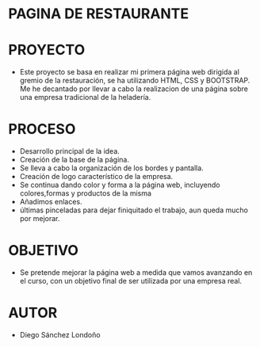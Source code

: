 # PAGINA DE RESTAURANTE #

# PROYECTO #
- Este proyecto se basa en realizar mi primera página web dirigida al gremio de la restauración, se ha utilizando HTML, CSS y BOOTSTRAP. Me he decantado por llevar a cabo la realizacion de una página sobre una empresa tradicional de la heladería.

# PROCESO #
- Desarrollo principal de la idea.
- Creación de la base de la página.
- Se lleva a cabo la organización de los bordes y pantalla.
- Creación de logo característico de la empresa.
- Se continua dando color y forma a la página web, incluyendo colores,formas y productos de la misma
- Añadimos enlaces.
- últimas pinceladas para dejar finiquitado el trabajo, aun queda mucho por mejorar.

# OBJETIVO #
- Se pretende mejorar la página web a medida que vamos avanzando en el curso, con un objetivo final de ser utilizada por una empresa real.

# AUTOR #
- Diego Sánchez Londoño 
